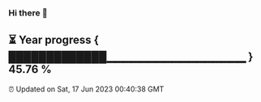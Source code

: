### Hi there 👋
⏳ Year progress { █████████████▁▁▁▁▁▁▁▁▁▁▁▁▁▁▁▁▁ } 45.76 %
---
⏰ Updated on Sat, 17 Jun 2023 00:40:38 GMT

